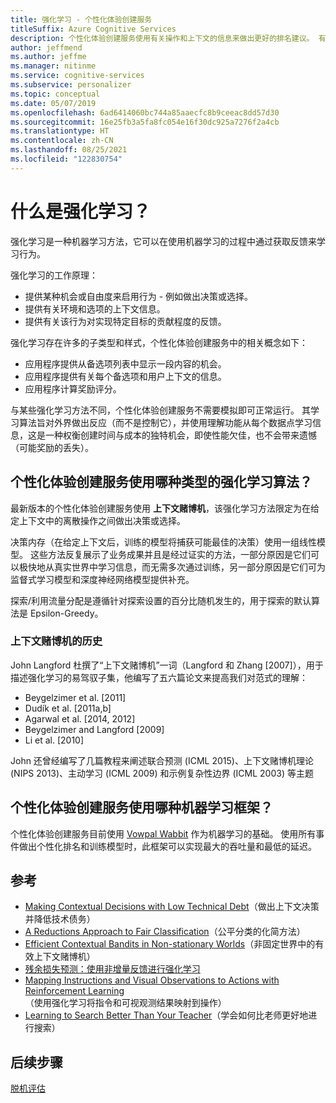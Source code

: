 ```yaml
---
title: 强化学习 - 个性化体验创建服务
titleSuffix: Azure Cognitive Services
description: 个性化体验创建服务使用有关操作和上下文的信息来做出更好的排名建议。 有关这些操作和上下文的信息是称作“特征”的特性或属性。
author: jeffmend
ms.author: jeffme
ms.manager: nitinme
ms.service: cognitive-services
ms.subservice: personalizer
ms.topic: conceptual
ms.date: 05/07/2019
ms.openlocfilehash: 6ad6414060bc744a85aaecfc8b9ceeac8dd57d30
ms.sourcegitcommit: 16e25fb3a5fa8fc054e16f30dc925a7276f2a4cb
ms.translationtype: HT
ms.contentlocale: zh-CN
ms.lasthandoff: 08/25/2021
ms.locfileid: "122830754"
---
```

# <a name="what-is-reinforcement-learning"></a>什么是强化学习？

强化学习是一种机器学习方法，它可以在使用机器学习的过程中通过获取反馈来学习行为。
 
强化学习的工作原理：

* 提供某种机会或自由度来启用行为 - 例如做出决策或选择。
* 提供有关环境和选项的上下文信息。
* 提供有关该行为对实现特定目标的贡献程度的反馈。

强化学习存在许多的子类型和样式，个性化体验创建服务中的相关概念如下：

* 应用程序提供从备选项列表中显示一段内容的机会。
* 应用程序提供有关每个备选项和用户上下文的信息。
* 应用程序计算奖励评分。

与某些强化学习方法不同，个性化体验创建服务不需要模拟即可正常运行。 其学习算法旨对外界做出反应（而不是控制它），并使用理解功能从每个数据点学习信息，这是一种权衡创建时间与成本的独特机会，即使性能欠佳，也不会带来遗憾（可能奖励的丢失）。

## <a name="what-type-of-reinforcement-learning-algorithms-does-personalizer-use"></a>个性化体验创建服务使用哪种类型的强化学习算法？

最新版本的个性化体验创建服务使用 **上下文赌博机**，该强化学习方法限定为在给定上下文中的离散操作之间做出决策或选择。

决策内存（在给定上下文后，训练的模型将捕获可能最佳的决策）使用一组线性模型。 这些方法反复展示了业务成果并且是经过证实的方法，一部分原因是它们可以极快地从真实世界中学习信息，而无需多次通过训练，另一部分原因是它们可为监督式学习模型和深度神经网络模型提供补充。

探索/利用流量分配是遵循针对探索设置的百分比随机发生的，用于探索的默认算法是 Epsilon-Greedy。

### <a name="history-of-contextual-bandits"></a>上下文赌博机的历史

John Langford 杜撰了“上下文赌博机”一词（Langford 和 Zhang [2007]），用于描述强化学习的易驾驭子集，他编写了五六篇论文来提高我们对范式的理解：

* Beygelzimer et al. [2011]
* Dudík et al. [2011a,b]
* Agarwal et al. [2014, 2012]
* Beygelzimer and Langford [2009]
* Li et al. [2010]

John 还曾经编写了几篇教程来阐述联合预测 (ICML 2015)、上下文赌博机理论 (NIPS 2013)、主动学习 (ICML 2009) 和示例复杂性边界 (ICML 2003) 等主题

## <a name="what-machine-learning-frameworks-does-personalizer-use"></a>个性化体验创建服务使用哪种机器学习框架？

个性化体验创建服务目前使用 [Vowpal Wabbit](https://github.com/VowpalWabbit/vowpal_wabbit/wiki) 作为机器学习的基础。 使用所有事件做出个性化排名和训练模型时，此框架可以实现最大的吞吐量和最低的延迟。

## <a name="references"></a>参考

* [Making Contextual Decisions with Low Technical Debt](https://arxiv.org/abs/1606.03966)（做出上下文决策并降低技术债务）
* [A Reductions Approach to Fair Classification](https://arxiv.org/abs/1803.02453)（公平分类的化简方法）
* [Efficient Contextual Bandits in Non-stationary Worlds](https://arxiv.org/abs/1708.01799)（非固定世界中的有效上下文赌博机）
* [残余损失预测：使用非增量反馈进行强化学习](https://openreview.net/pdf?id=HJNMYceCW)
* [Mapping Instructions and Visual Observations to Actions with Reinforcement Learning](https://arxiv.org/abs/1704.08795)（使用强化学习将指令和可视观测结果映射到操作）
* [Learning to Search Better Than Your Teacher](https://arxiv.org/abs/1502.02206)（学会如何比老师更好地进行搜索）

## <a name="next-steps"></a>后续步骤

[脱机评估](concepts-offline-evaluation.md) 
